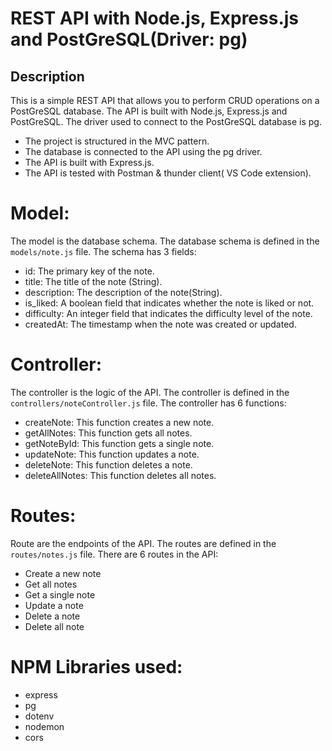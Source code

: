 # REST API with Node.js, Express.js and PostGreSQL(Driver: pg)

## Description
This is a simple REST API that allows you to perform CRUD operations on a PostGreSQL database. The API is built with Node.js, Express.js and PostGreSQL. The driver used to connect to the PostGreSQL database is pg. 

- The project is structured in the MVC pattern.
- The database is connected to the API using the pg driver.
- The API is built with Express.js.
- The API is tested with Postman & thunder client( VS Code extension).
# Model:
The model is the database schema. The database schema is defined in the `models/note.js` file. The schema has 3 fields:
- id: The primary key of the note.
- title: The title of the note (String).
- description: The description of the note(String).
- is_liked: A boolean field that indicates whether the note is liked or not.
- difficulty: An integer field that indicates the difficulty level of the note.
- createdAt: The timestamp when the note was created or updated.

# Controller:
The controller is the logic of the API. The controller is defined in the `controllers/noteController.js` file. The controller has 6 functions:
- createNote: This function creates a new note.
- getAllNotes: This function gets all notes.
- getNoteById: This function gets a single note.
- updateNote: This function updates a note.
- deleteNote: This function deletes a note.
- deleteAllNotes: This function deletes all notes.
  

# Routes:
Route are the endpoints of the API. The routes are defined in the `routes/notes.js` file.
There are 6 routes in the API:
- Create a new note
- Get all notes
- Get a single note
- Update a note
- Delete a note
- Delete all note

# NPM Libraries used:
- express
- pg
- dotenv
- nodemon
- cors
